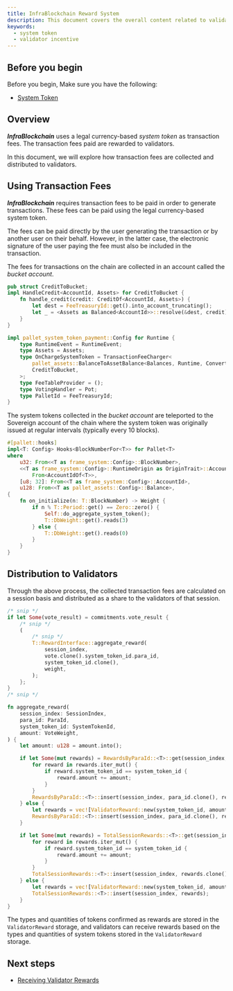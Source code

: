 ```yaml
---
title: InfraBlockchain Reward System
description: This document covers the overall content related to validator rewards.
keywords:
  - system token
  - validator incentive
---
```


## Before you begin

Before you begin, Make sure you have the following:

- [System Token](./system-token.md)

## Overview

***InfraBlockchain*** uses a legal currency-based _system token_ as transaction fees. The transaction fees paid are rewarded to validators.

In this document, we will explore how transaction fees are collected and distributed to validators.

## Using Transaction Fees

***InfraBlockchain*** requires transaction fees to be paid in order to generate transactions. These fees can be paid using the legal currency-based system token.

The fees can be paid directly by the user generating the transaction or by another user on their behalf. However, in the latter case, the electronic signature of the user paying the fee must also be included in the transaction.

The fees for transactions on the chain are collected in an account called the _bucket account_.

```rust
pub struct CreditToBucket;
impl HandleCredit<AccountId, Assets> for CreditToBucket {
    fn handle_credit(credit: CreditOf<AccountId, Assets>) {
        let dest = FeeTreasuryId::get().into_account_truncating();
        let _ = <Assets as Balanced<AccountId>>::resolve(&dest, credit);
    }
}

impl pallet_system_token_payment::Config for Runtime {
    type RuntimeEvent = RuntimeEvent;
    type Assets = Assets;
    type OnChargeSystemToken = TransactionFeeCharger<
        pallet_assets::BalanceToAssetBalance<Balances, Runtime, ConvertInto>,
        CreditToBucket,
    >;
    type FeeTableProvider = ();
    type VotingHandler = Pot;
    type PalletId = FeeTreasuryId;
}
```

The system tokens collected in the _bucket account_ are teleported to the Sovereign account of the chain where the system token was originally issued at regular intervals (typically every 10 blocks).

```rust
#[pallet::hooks]
impl<T: Config> Hooks<BlockNumberFor<T>> for Pallet<T>
where
    u32: From<<T as frame_system::Config>::BlockNumber>,
    <<T as frame_system::Config>::RuntimeOrigin as OriginTrait>::AccountId:
        From<AccountIdOf<T>>,
    [u8; 32]: From<<T as frame_system::Config>::AccountId>,
    u128: From<<T as pallet_assets::Config>::Balance>,
{
    fn on_initialize(n: T::BlockNumber) -> Weight {
        if n % T::Period::get() == Zero::zero() {
            Self::do_aggregate_system_token();
            T::DbWeight::get().reads(3)
        } else {
            T::DbWeight::get().reads(0)
        }
    }
}
```

## Distribution to Validators

Through the above process, the collected transaction fees are calculated on a session basis and distributed as a share to the validators of that session.

```rust
/* snip */
if let Some(vote_result) = commitments.vote_result {
    /* snip */
    (
        /* snip */
        T::RewardInterface::aggregate_reward(
            session_index,
            vote.clone().system_token_id.para_id,
            system_token_id.clone(),
            weight,
        );
    };
}
/* snip */
```

```rust
fn aggregate_reward(
    session_index: SessionIndex,
    para_id: ParaId,
    system_token_id: SystemTokenId,
    amount: VoteWeight,
) {
    let amount: u128 = amount.into();

    if let Some(mut rewards) = RewardsByParaId::<T>::get(session_index, para_id.clone()) {
        for reward in rewards.iter_mut() {
            if reward.system_token_id == system_token_id {
                reward.amount += amount;
            }
        }
        RewardsByParaId::<T>::insert(session_index, para_id.clone(), rewards.clone());
    } else {
        let rewards = vec![ValidatorReward::new(system_token_id, amount)];
        RewardsByParaId::<T>::insert(session_index, para_id.clone(), rewards);
    }

    if let Some(mut rewards) = TotalSessionRewards::<T>::get(session_index) {
        for reward in rewards.iter_mut() {
            if reward.system_token_id == system_token_id {
                reward.amount += amount;
            }
        }
        TotalSessionRewards::<T>::insert(session_index, rewards.clone());
    } else {
        let rewards = vec![ValidatorReward::new(system_token_id, amount)];
        TotalSessionRewards::<T>::insert(session_index, rewards);
    }
}
```

The types and quantities of tokens confirmed as rewards are stored in the `ValidatorReward` storage, and validators can receive rewards based on the types and quantities of system tokens stored in the `ValidatorReward` storage.

## Next steps

- [Receiving Validator Rewards](../../tutorials/how-to-get-validator-reward.md)

